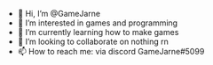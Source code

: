 - 👋 Hi, I’m @GameJarne
- 👀 I’m interested in games and programming
- 🌱 I’m currently learning how to make games
- 💞️ I’m looking to collaborate on nothing rn
- 📫 How to reach me: via discord GameJarne#5099

<!---
GameJarne/GameJarne is a ✨ special ✨ repository because its `README.md` (this file) appears on your GitHub profile.
You can click the Preview link to take a look at your changes.
--->
